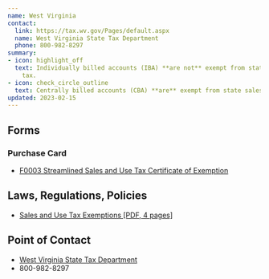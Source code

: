 ```yaml
---
name: West Virginia
contact:
  link: https://tax.wv.gov/Pages/default.aspx
  name: West Virginia State Tax Department
  phone: 800-982-8297
summary:
- icon: highlight_off
  text: Individually billed accounts (IBA) **are not** exempt from state sales
    tax.
- icon: check_circle_outline
  text: Centrally billed accounts (CBA) **are** exempt from state sales tax.
updated: 2023-02-15
---
```


## Forms

### Purchase Card

* [F0003 Streamlined Sales and Use Tax Certificate of Exemption](https://tax.wv.gov/Business/SalesAndUseTax/StreamlinedSalesAndUseTax/Pages/StreamlinedSalesAndUseTax.aspx)

## Laws, Regulations, Policies

* [Sales and Use Tax Exemptions [PDF, 4 pages]](https://tax.wv.gov/Documents/TSD/tsd300.pdf)

## Point of Contact
- [West Virginia State Tax Department](https://tax.wv.gov/Pages/default.aspx)
- 800-982-8297